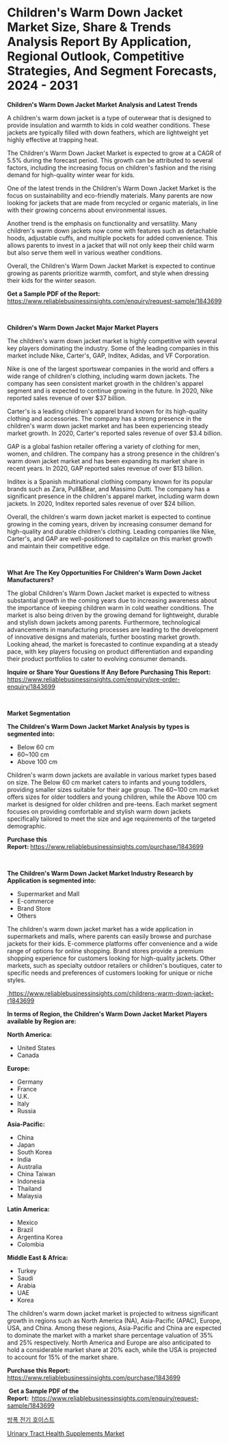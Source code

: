 <p><h1>Children's Warm Down Jacket Market Size, Share & Trends Analysis Report By Application, Regional Outlook, Competitive Strategies, And Segment Forecasts, 2024 - 2031</h1></p><p><strong>Children's Warm Down Jacket Market Analysis and Latest Trends</strong></p>
<p><p>A children's warm down jacket is a type of outerwear that is designed to provide insulation and warmth to kids in cold weather conditions. These jackets are typically filled with down feathers, which are lightweight yet highly effective at trapping heat.</p><p>The Children's Warm Down Jacket Market is expected to grow at a CAGR of 5.5% during the forecast period. This growth can be attributed to several factors, including the increasing focus on children's fashion and the rising demand for high-quality winter wear for kids. </p><p>One of the latest trends in the Children's Warm Down Jacket Market is the focus on sustainability and eco-friendly materials. Many parents are now looking for jackets that are made from recycled or organic materials, in line with their growing concerns about environmental issues.</p><p>Another trend is the emphasis on functionality and versatility. Many children's warm down jackets now come with features such as detachable hoods, adjustable cuffs, and multiple pockets for added convenience. This allows parents to invest in a jacket that will not only keep their child warm but also serve them well in various weather conditions.</p><p>Overall, the Children's Warm Down Jacket Market is expected to continue growing as parents prioritize warmth, comfort, and style when dressing their kids for the winter season.</p></p>
<p><strong>Get a Sample PDF of the Report:&nbsp;</strong> <a href="https://www.reliablebusinessinsights.com/enquiry/request-sample/1843699">https://www.reliablebusinessinsights.com/enquiry/request-sample/1843699</a></p>
<p>&nbsp;</p>
<p><strong>Children's Warm Down Jacket Major Market Players</strong></p>
<p><p>The children's warm down jacket market is highly competitive with several key players dominating the industry. Some of the leading companies in this market include Nike, Carter's, GAP, Inditex, Adidas, and VF Corporation.</p><p>Nike is one of the largest sportswear companies in the world and offers a wide range of children's clothing, including warm down jackets. The company has seen consistent market growth in the children's apparel segment and is expected to continue growing in the future. In 2020, Nike reported sales revenue of over $37 billion.</p><p>Carter's is a leading children's apparel brand known for its high-quality clothing and accessories. The company has a strong presence in the children's warm down jacket market and has been experiencing steady market growth. In 2020, Carter's reported sales revenue of over $3.4 billion.</p><p>GAP is a global fashion retailer offering a variety of clothing for men, women, and children. The company has a strong presence in the children's warm down jacket market and has been expanding its market share in recent years. In 2020, GAP reported sales revenue of over $13 billion.</p><p>Inditex is a Spanish multinational clothing company known for its popular brands such as Zara, Pull&Bear, and Massimo Dutti. The company has a significant presence in the children's apparel market, including warm down jackets. In 2020, Inditex reported sales revenue of over $24 billion.</p><p>Overall, the children's warm down jacket market is expected to continue growing in the coming years, driven by increasing consumer demand for high-quality and durable children's clothing. Leading companies like Nike, Carter's, and GAP are well-positioned to capitalize on this market growth and maintain their competitive edge.</p></p>
<p>&nbsp;</p>
<p><strong>What Are The Key Opportunities For Children's Warm Down Jacket Manufacturers?</strong></p>
<p><p>The global Children's Warm Down Jacket market is expected to witness substantial growth in the coming years due to increasing awareness about the importance of keeping children warm in cold weather conditions. The market is also being driven by the growing demand for lightweight, durable and stylish down jackets among parents. Furthermore, technological advancements in manufacturing processes are leading to the development of innovative designs and materials, further boosting market growth. Looking ahead, the market is forecasted to continue expanding at a steady pace, with key players focusing on product differentiation and expanding their product portfolios to cater to evolving consumer demands.</p></p>
<p><strong>Inquire or Share Your Questions If Any Before Purchasing This Report:</strong> <a href="https://www.reliablebusinessinsights.com/enquiry/pre-order-enquiry/1843699">https://www.reliablebusinessinsights.com/enquiry/pre-order-enquiry/1843699</a></p>
<p>&nbsp;</p>
<p><strong>Market Segmentation</strong></p>
<p><strong>The Children's Warm Down Jacket Market Analysis by types is segmented into:</strong></p>
<p><ul><li>Below 60 cm</li><li>60~100 cm</li><li>Above 100 cm</li></ul></p>
<p><p>Children's warm down jackets are available in various market types based on size. The Below 60 cm market caters to infants and young toddlers, providing smaller sizes suitable for their age group. The 60~100 cm market offers sizes for older toddlers and young children, while the Above 100 cm market is designed for older children and pre-teens. Each market segment focuses on providing comfortable and stylish warm down jackets specifically tailored to meet the size and age requirements of the targeted demographic.</p></p>
<p><strong>Purchase this Report:&nbsp;</strong><a href="https://www.reliablebusinessinsights.com/purchase/1843699">https://www.reliablebusinessinsights.com/purchase/1843699</a></p>
<p>&nbsp;</p>
<p><strong>The Children's Warm Down Jacket Market Industry Research by Application is segmented into:</strong></p>
<p><ul><li>Supermarket and Mall</li><li>E-commerce</li><li>Brand Store</li><li>Others</li></ul></p>
<p><p>The children's warm down jacket market has a wide application in supermarkets and malls, where parents can easily browse and purchase jackets for their kids. E-commerce platforms offer convenience and a wide range of options for online shopping. Brand stores provide a premium shopping experience for customers looking for high-quality jackets. Other markets, such as specialty outdoor retailers or children's boutiques, cater to specific needs and preferences of customers looking for unique or niche styles.</p></p>
<p><a href="https://www.reliablebusinessinsights.com/childrens-warm-down-jacket-r1843699">&nbsp;https://www.reliablebusinessinsights.com/childrens-warm-down-jacket-r1843699</a></p>
<p><strong>In terms of Region, the Children's Warm Down Jacket Market Players available by Region are:</strong></p>
<p>
    <p> <strong> North America: </strong>
        <ul>
            <li>United States</li>
            <li>Canada</li>
        </ul>
        </p> 
    <p> <strong> Europe: </strong>
        <ul>
            <li>Germany</li>
            <li>France</li>
            <li>U.K.</li>
            <li>Italy</li>
            <li>Russia</li>
        </ul>
        </p> 
    <p> <strong> Asia-Pacific: </strong>
        <ul>
            <li>China</li>
            <li>Japan</li>
            <li>South Korea</li>
            <li>India</li>
            <li>Australia</li>
            <li>China Taiwan</li>
            <li>Indonesia</li>
            <li>Thailand</li>
            <li>Malaysia</li>
        </ul>
        </p> 
    <p> <strong> Latin America: </strong>
        <ul>
            <li>Mexico</li>
            <li>Brazil</li>
            <li>Argentina Korea</li>
            <li>Colombia</li>
        </ul>
        </p> 
    <p> <strong> Middle East & Africa: </strong>
        <ul>
            <li>Turkey</li>
            <li>Saudi</li>
            <li>Arabia</li>
            <li>UAE</li>
            <li>Korea</li>
        </ul>
    </p>
    </p>
<p><p>The children's warm down jacket market is projected to witness significant growth in regions such as North America (NA), Asia-Pacific (APAC), Europe, USA, and China. Among these regions, Asia-Pacific and China are expected to dominate the market with a market share percentage valuation of 35% and 25% respectively. North America and Europe are also anticipated to hold a considerable market share at 20% each, while the USA is projected to account for 15% of the market share.</p></p>
<p><strong>Purchase this Report: </strong><a href="https://www.reliablebusinessinsights.com/purchase/1843699">https://www.reliablebusinessinsights.com/purchase/1843699</a></p>
<p>&nbsp;<strong>Get a Sample PDF of the Report:&nbsp;&nbsp;</strong><a href="https://www.reliablebusinessinsights.com/enquiry/request-sample/1843699">https://www.reliablebusinessinsights.com/enquiry/request-sample/1843699</a></p>
<p><strong></strong></p>
<p><p><a href="https://github.com/langcat852024/Market-Research-Report-List-1/blob/main/3237265153806.md">방폭 전기 호이스트</a></p><p><a href="https://github.com/fiixsa/Market-Research-Report-List-3/blob/main/urinary-tract-health-supplements-market.md">Urinary Tract Health Supplements Market</a></p></p>